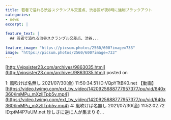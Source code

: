 ```yaml
---
title: 若者で溢れる渋谷スクランブル交差点、渋谷区が夜8時に強制ブラックアウト
categories:
- news
excerpt: |
  
feature_text: |
  ## 若者で溢れる渋谷スクランブル交差点、渋谷...
  
feature_image: "https://picsum.photos/2560/600?image=733"
image: "https://picsum.photos/2560/600?image=733"
---
```


[http://vipsister23.com/archives/9863035.html](http://vipsister23.com/archives/9863035.html)
posted on 

<!--more-->

1: 風吹けば名無し 2021/07/30(金) 11:50:34.51 ID:VQpYTtBK0.net 【動画】[https://video.twimg.com/ext_tw_video/1420925688777957377/pu/vid/640x360/lmMPu_mXzlITpb5v.mp4](https://video.twimg.com/ext_tw_video/1420925688777957377/pu/vid/640x360/lmMPu_mXzlITpb5v.mp4) 4: 風吹けば名無し 2021/07/30(金) 11:52:02.72 ID:ptM4P7uUM.net 珍しさに逆に人が集まりそ...
